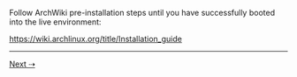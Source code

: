 Follow ArchWiki pre-installation steps until you have successfully booted into the live environment:

https://wiki.archlinux.org/title/Installation_guide

---

[Next ⇢](1.2%20-%20Initial%20setup.md)
